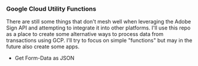 ### Google Cloud Utility Functions

There are still some things that don't mesh well when leveraging the Adobe Sign API and attempting to integrate it into other platforms.  I'll use this repo as a place to create some alternative ways to process data from transactions using GCP.  I'll try to focus on simple "functions" but may in the future also create some apps.

*  Get Form-Data as JSON
